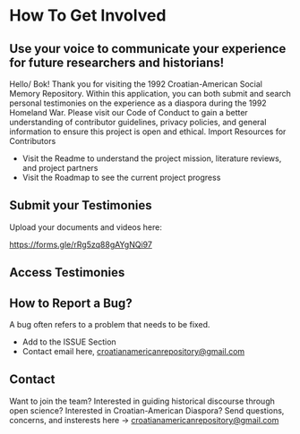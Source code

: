# How To Get Involved
## Use your voice to communicate your experience for future researchers and historians! 

Hello/ Bok! 
Thank you for visiting the 1992 Croatian-American Social Memory Repository. Within this application, you can both submit and search personal testimonies on the experience as a diaspora during the 1992 Homeland War.
Please visit our Code of Conduct to gain a better understanding of contributor guidelines, privacy policies, and general information to ensure this project is open and ethical. 
Import Resources for Contributors
-	Visit the Readme to understand the project mission, literature reviews, and project partners
-	Visit the Roadmap to see the current project progress 

## Submit your Testimonies

Upload your documents and videos here:

https://forms.gle/rRg5zq88gAYgNQi97

## Access Testimonies



## How to Report a Bug?
A bug often refers to a problem that needs to be fixed.
-	Add to the ISSUE Section
-	Contact email here, croatianamericanrepository@gmail.com

## Contact
Want to join the team? Interested in guiding historical discourse through open science? Interested in Croatian-American Diaspora?
Send questions, concerns, and insterests here -> croatianamericanrepository@gmail.com



